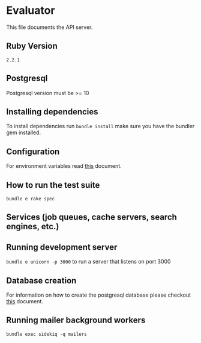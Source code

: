 Evaluator
=========
This file documents the API server.

## Ruby Version
`2.2.1`

## Postgresql
Postgresql version must be >= 10


## Installing dependencies
To install dependencies run `bundle install` make sure you have the bundler gem installed.

## Configuration
For environment variables read [this](../doc/ENV_VARS.md) document.

## How to run the test suite
`bundle e rake spec`

## Services (job queues, cache servers, search engines, etc.)

## Running development server

`bundle e unicorn -p 3000` to run a server that listens on port 3000


## Database creation
For information on how to create the postgresql database please checkout [this](../doc/DB_SETUP.md) document.



## Running mailer background workers
`bundle exec sidekiq -q mailers`